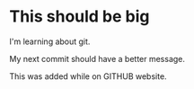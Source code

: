 # This should be big

I'm learning about git.

My next commit should have a better message.

This was added while on GITHUB website.
